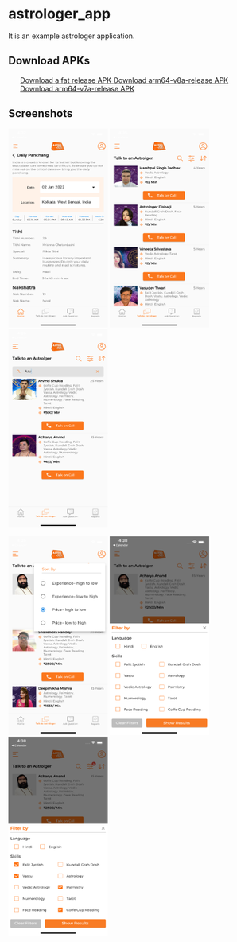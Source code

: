 # astrologer_app

It is an example astrologer application.

## Download APKs
<ul>
  <a href="https://drive.google.com/file/d/1zxe5d0Eg0aijZmBy2rOX7tCxfyFjLBvc/view?usp=sharing">Download a fat release APK </a>
  <a href="https://drive.google.com/file/d/1bb2tlTUczHAPzyuufsJ450UFgM3Jc7AK/view?usp=sharing">Download arm64-v8a-release APK </a>
  <a href="https://drive.google.com/file/d/1nIbCBCoF3OJ_pvkajjcyn4h0jnNMRWC3/view?usp=sharing">Download arm64-v7a-release APK </a>
</ul>

## Screenshots

<img src="/astro_screenshot_1.png" width="200" height="400"> <img src="/astro_screenshot_2.png" width="200" height="400"> <img src="/astro_screenshot_3.png" width="200" height="400">

<img src="/astro_screenshot_4.png" width="200" height="400"> <img src="/astro_screenshot_5.png" width="200" height="400"> <img src="/astro_screenshot_6.png" width="200" height="400">


